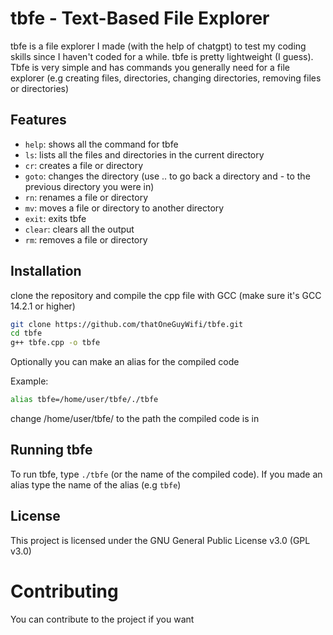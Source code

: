 # tbfe - Text-Based File Explorer

tbfe is a file explorer I made (with the help of chatgpt) to test my coding skills since I haven't coded for a while. tbfe is pretty lightweight (I guess). Tbfe is very simple and has commands you generally need for a file explorer (e.g creating files, directories, changing directories, removing files or directories)

## Features

- `help`: shows all the command for tbfe
- `ls`: lists all the files and directories in the current directory
- `cr`: creates a file or directory
- `goto`: changes the directory (use .. to go back a directory and - to the previous directory you were in)
- `rn`: renames a file or directory
- `mv`: moves a file or directory to another directory
- `exit`: exits tbfe
- `clear`: clears all the output
- `rm`: removes a file or directory 

## Installation

clone the repository and compile the cpp file with GCC (make sure it's GCC 14.2.1 or higher)

```bash
git clone https://github.com/thatOneGuyWifi/tbfe.git
cd tbfe
g++ tbfe.cpp -o tbfe
```
Optionally you can make an alias for the compiled code 

Example:
```bash
alias tbfe=/home/user/tbfe/./tbfe
```
change /home/user/tbfe/ to the path the compiled code is in

## Running tbfe

To run tbfe, type `./tbfe` (or the name of the compiled code). If you made an alias type the name of the alias (e.g `tbfe`)

## License

This project is licensed under the GNU General Public License v3.0 (GPL v3.0)

# Contributing

You can contribute to the project if you want
